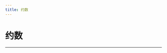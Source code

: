 ```yaml
---
title: 约数
---
```


# 约数

<script type="text/javascript" src="/include/head.js"></script>



---

<script type="text/javascript" src="/include/tail.js"></script>
